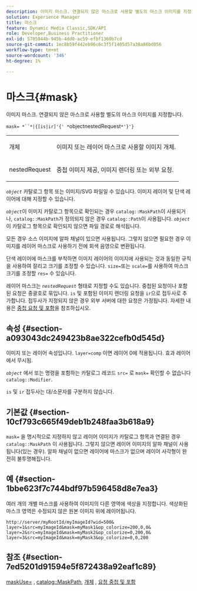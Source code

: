 ```yaml
---
description: 이미지 마스크. 연결되지 않은 마스크로 사용할 별도의 마스크 이미지를 지정합니다.
solution: Experience Manager
title: 마스크
feature: Dynamic Media Classic,SDK/API
role: Developer,Business Practitioner
exl-id: 5785844b-945b-4dd0-ac59-efbf1360b7cd
source-git-commit: 1ec8b59f442eb96c6c3f5f1405d57a38a86bd056
workflow-type: tm+mt
source-wordcount: '346'
ht-degree: 1%

---
```


# 마스크{#mask}

이미지 마스크. 연결되지 않은 마스크로 사용할 별도의 마스크 이미지를 지정합니다.

`mask= *``*|{[is|ir]'{' *`objectnestedRequest`*'}'}`

<table id="simpletable_F5A8CD8D7E9B48DAB3C8184E8FE60D9B"> 
 <tr class="strow"> 
  <td class="stentry"> <p><span class="varname"> 개체</span> </p></td> 
  <td class="stentry"> <p>이미지 또는 레이어 마스크로 사용할 이미지 개체. </p></td> 
 </tr> 
 <tr class="strow"> 
  <td class="stentry"> <p><span class="varname"> nestedRequest</span> </p></td> 
  <td class="stentry"> <p>중첩 이미지 제공, 이미지 렌더링 또는 외부 요청. </p></td> 
 </tr> 
</table>

*`object`* 카탈로그 항목 또는 이미지/SVG 파일일 수 있습니다. 이미지 레이어 및 단색 레이어에 대해 지정할 수 있습니다.

*`object`*&#x200B;이 이미지 카탈로그 항목으로 확인되는 경우 `catalog::MaskPath`이 사용되거나, `catalog::MaskPath`가 정의되지 않은 경우 `catalog::Path`이 사용됩니다. *`object`* 이 카탈로그 항목으로 확인되지 않으면 파일 경로로 해석됩니다.

모든 경우 소스 이미지에 알파 채널이 있으면 사용됩니다. 그렇지 않으면 필요한 경우 이미지를 레이어 마스크로 사용하기 전에 회색 음영으로 변환됩니다.

단색 레이어에 마스크를 부착하면 이미지 레이어의 이미지에 사용되는 것과 동일한 규칙을 사용하여 잘리고 크기를 조정할 수 있습니다. `size=`또는  `scale=`를 사용하여 마스크 크기를 조정할  `res=` 수 있습니다.

레이어 마스크는 *`nestedRequest`* 형태로 지정할 수도 있습니다. 중첩된 요청이나 포함된 요청은 중괄호로 묶입니다. `is` 및 포함된 이미지 렌더링 요청을 `ir`으로 접두사로 추가합니다. 접두사가 지정되지 않은 경우 외부 서버에 대한 요청은 가정됩니다. 자세한 내용은 [중첩 요청 및 포함](../../../../../is-api/http-ref/image-serving-api-ref/c-http-protocol-reference/c-syntax-and-features/r-request-nesting-and-embedding.md#reference-38ec66d4062046589e16c39bf1c6049b)을 참조하십시오.

## 속성 {#section-a093043dc249423b8ae322cefb0d545d}

이미지 또는 레이어 속성입니다. `layer=comp` 이면 레이어 0에 적용됩니다. 효과 레이어에서 무시됨.

*`object`* 에서 또는 명령을 포함하는 카탈로그 레코드 `src=` 로  `mask=` 확인할 수 없습니다  `catalog::Modifier`.

`is` 및 `ir` 접두사는 대/소문자를 구분하지 않습니다.

## 기본값 {#section-10cf793c665f49deb1b248faa3b618a9}

`mask=` 을 명시적으로 지정하지 않고 레이어 이미지가 카탈로그 항목과 연결된 경우 `catalog::MaskPath` 이 사용됩니다. 그렇지 않으면 레이어 이미지의 알파 채널이 사용됩니다(있는 경우). 알파 채널이 없으면 레이어에 마스크가 없으며 레이어 사각형이 완전히 불투명해집니다.

## 예 {#section-1bbe623f7c744bdf97b596458d8e7ea3}

여러 개의 개별 마스크를 사용하여 이미지의 다른 영역에 색상을 지정합니다. 색상화된 마스크 영역은 수정되지 않은 원본 이미지 위에 레이어됩니다.

`http://server/myRootId/myImageId?wid=500& layer=1&src=myImageId&mask=myMask1&op_colorize=200,0,0& layer=2&src=myImageId&mask=myMask2&op_colorize=0,200,0& layer=3&src=myImageId&mask=myMask3&op_colorize=0,0,200`

## 참조 {#section-7ed5201d91594e5f872438a92eaf1c89}

[maskUse=](../../../../../is-api/http-ref/image-serving-api-ref/c-http-protocol-reference/c-command-reference/r-maskuse.md#reference-9bb1fb5eee4a4bd38f33dadc1a752464) ,  [catalog::MaskPath](/help/aem-is-ir-api/is-api/image-catalog/image-serving-api-ref/c-image-catalog-reference/c-image-svg-data-reference/c-image-data-reference/r-maskpath-cat.md),  [개체](../../../../../is-api/http-ref/image-serving-api-ref/c-http-protocol-reference/c-data-types/r-object.md#reference-2591bd24548d462782c68d138ef795a0) ,  [요청 중첩 및 포함](../../../../../is-api/http-ref/image-serving-api-ref/c-http-protocol-reference/c-syntax-and-features/r-request-nesting-and-embedding.md#reference-38ec66d4062046589e16c39bf1c6049b)
